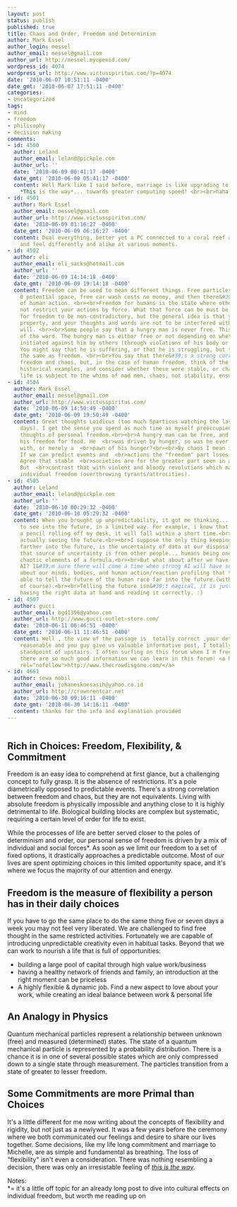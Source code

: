 ```yaml
---
layout: post
status: publish
published: true
title: Chaos and Order, Freedom and Determinism
author: Mark Essel
author_login: messel
author_email: messel@gmail.com
author_url: http://messel.myopenid.com/
wordpress_id: 4074
wordpress_url: http://www.victusspiritus.com/?p=4074
date: '2010-06-07 10:51:11 -0400'
date_gmt: '2010-06-07 17:51:11 -0400'
categories:
- Uncategorized
tags:
- mind
- freedom
- philisophy
- decision making
comments:
- id: 4500
  author: Leland
  author_email: leland@pickple.com
  author_url: ''
  date: '2010-06-09 00:41:17 -0400'
  date_gmt: '2010-06-09 05:41:17 -0400'
  content: Well Mark like I said before, marriage is like upgrading to dual core processing.
    *This is the way*... towards greater computing speed! <br><br>haha :)
- id: 4501
  author: Mark Essel
  author_email: messel@gmail.com
  author_url: http://www.victusspiritus.com/
  date: '2010-06-09 01:16:27 -0400'
  date_gmt: '2010-06-09 06:16:27 -0400'
  content: Dual everything, better yet a PC connected to a coral reef as we think
    and feel differently and alike at various moments.
- id: 4502
  author: eli
  author_email: eli_sacks@hotmail.com
  author_url: ''
  date: '2010-06-09 14:14:18 -0400'
  date_gmt: '2010-06-09 19:14:18 -0400'
  content: Freedom can be used to mean different things. Free particles exist in a
    0 potential space, free car wash costs no money, and then there&#39;s freedom
    of human action. <br><br>Freedom for humans is the state where other humans do
    not restrict your actions by force. What that force can be must be carefully defined
    for freedom to be non-contradictory, but the general idea is that your body, your
    property, and your thoughts and words are not to be interfered with against your
    will. <br><br>Some people say that a hungry man is never free. This is a misuse
    of the word. The hungry man is either free or not depending on whether force is
    initiated against him by others (through violations of his body or property).
    You might say that he is suffering, or that he is struggling, but these are not
    the same as freedom. <br><br>You say that there&#39;s a strong correlation between
    freedom and chaos, but, in the case of human freedom, think of the least free
    historical examples, and consider whether these were stable, or chaotic. When
    life is subject to the whims of mad men, chaos, not stability, ensues.
- id: 4504
  author: Mark Essel
  author_email: messel@gmail.com
  author_url: http://www.victusspiritus.com/
  date: '2010-06-09 14:50:49 -0400'
  date_gmt: '2010-06-09 19:50:49 -0400'
  content: Great thoughts Loidicus (too much Sparticus watching the last couple  <br>of
    days). I get the sense you spend as much time as myself preoccupied  <br>with
    thoughts of personal freedom.<br><br>A hungry man can be free, and he can exchange
    his freedom for food. He  <br>was driven by hunger, so was he ever free to begin
    with, or merely a  <br>pawn of his hunger?<br><br>By chaos I mean it&#39;s unpredictability.
    If we can predict events and  <br>actions the "freedom" part loses it&#39;s meaning.
    Agree that stable  <br>societies are for the greater part seen in a positive light.
    But  <br>contrast that with violent and bloody revolutions which may lead to  <br>greater
    individual freedom (overthrowing tyrants/attrocities).
- id: 4505
  author: Leland
  author_email: leland@pickple.com
  author_url: ''
  date: '2010-06-10 00:29:32 -0400'
  date_gmt: '2010-06-10 05:29:32 -0400'
  content: When you brought up unpredictability, it got me thinking... We are able
    to see into the future, in a limited way. For example, i know that if i start
    a pencil rolling off my desk, it will fall within a short time.<br><br>This is
    actually seeing the future.<br><br>I suppose the only thing keeping us from seeing
    farther into the future, is the uncertainty of data at our disposal. Frequently,
    that source of uncertainty is from other people... humans being one of the most
    chaotic elements of a formula.<br><br>But what about after we have created strong
    AI? I&#39;m sure there will come a time when strong AI will have so much data
    about our minds, bodies, and human action/reaction profiling that they will be
    able to tell the future of the human race far into the future.(without them intervening
    of course).<br><br>Telling the future isn&#39;t magical, it is just a matter of
    having the right data at hand and reading it correctly. :)
- id: 4507
  author: gucci
  author_email: bgd1396@yahoo.com
  author_url: http://www.gucci-outlet-store.com/
  date: '2010-06-11 06:46:51 -0400'
  date_gmt: '2010-06-11 11:46:51 -0400'
  content: Well , the view of the passage is  totally correct ,your details is really
    reasonable and you guy give us valuable informative post, I totally agree the
    standpoint of upstairs. I often surfing on this forum when I m free and I find
    there are so much good information we can learn in this forum! <a href="http://www.thecrowdisgone.com/"
    rel="nofollow">http://www.thecrowdisgone.com/</a>
- id: 4661
  author: sewa mobil
  author_email: johaneskoesasih@yahoo.co.id
  author_url: http://crownrentcar.net
  date: '2010-06-30 09:16:11 -0400'
  date_gmt: '2010-06-30 14:16:11 -0400'
  content: thanks for the info and explanation provided
---
```

<p><a href="{{ site.url }}/assets/2010/06/l_2048_1536_92B8B1F7-2312-4F75-819B-4F6F7B5A66DA.jpeg"><img src="{{ site.url }}/assets/2010/06/l_2048_1536_92B8B1F7-2312-4F75-819B-4F6F7B5A66DA.jpeg" alt="" class="alignnone size-full" /></a></p>
<h2>Rich in Choices: Freedom, Flexibility, & Commitment</h2>
<p>Freedom is an easy idea to comprehend at first glance, but a challenging concept to fully grasp. It is the absence of restrictions. It's a pole diametrically opposed to predictable events. There's a strong correlation between freedom and chaos, but they are not equivalents. Living with absolute freedom is physically impossible and anything close to it is highly detrimental to life. Biological building blocks are complex but systematic, requiring a certain level of order for life to exist. </p>
<p>While the processes of life are better served closer to the poles of determinism and order, our personal sense of freedom is driven by a mix of individual and social forces*. As soon as we limit our freedom to a set of fixed options, it drastically approaches a predictable outcome. Most of our lives are spent optimizing choices in this limited opportunity space, and it's where we focus the majority of our attention and energy. </p>
<h2>Freedom is the measure of flexibility a person has in their daily choices</h2>
<p>If you have to go the same place to do the same thing five or seven days a week you may not feel very liberated. We are challenged to find free thought in the same restricted activities. Fortunately we are capable of introducing unpredictable creativity even in habitual tasks. Beyond that we can work to nourish a life that is full of opportunities:</p>
<ul>
<li>building a large pool of capital through high value work/business</li>
<li>having a healthy network of friends and family, an introduction at the right moment can be priceless</li>
<li>A highly flexible & dynamic job. Find a new aspect to love about your work, while creating an ideal balance between work & personal life</li>
</ul>
<h2>An Analogy in Physics</h2>
<p>Quantum mechanical particles represent a relationship between unknown (free) and measured (determined) states. The state of a quantum mechanical particle is represented by a probability distribution. There is a chance it is in one of several possible states which are only compressed down to a single state through measurement. The particles transition from a state of greater to lesser freedom. </p>
<h2>Some Commitments are more Primal than Choices</h2>
<p>It's a little different for me now writing about the concepts of flexibility and rigidity, but not just as a newlywed. It was a few years before the ceremony where we both communicated our feelings and desire to share our lives together. Some decisions, like my life long commitment and marriage to Michelle, are as simple and fundamental as breathing. The loss of "flexibility" isn't even a consideration. There was nothing resembling a decision, there was only an irresistable feeling of <a HREF="http://en.wikipedia.org/wiki/Taoism"><i>this is the way</I></a>.</p>
<p>Notes:<br />
*= it's a little off topic for an already long post to dive into cultural effects on individual freedom, but worth me reading up on </p>
<p><a href="{{ site.url }}/assets/2010/06/l_2048_1536_2B0DF394-782F-4C1E-9BAE-36A26C22EDDB.jpeg"><img src="{{ site.url }}/assets/2010/06/l_2048_1536_2B0DF394-782F-4C1E-9BAE-36A26C22EDDB.jpeg" alt="" class="alignnone size-full" /></a></p>
